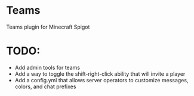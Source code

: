 # Teams
Teams plugin for Minecraft Spigot

# TODO:
- Add admin tools for teams
- Add a way to toggle the shift-right-click ability that will invite a player
- Add a config.yml that allows server operators to customize messages, colors, and chat prefixes
